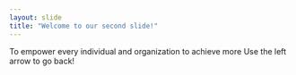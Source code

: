 ```yaml
---
layout: slide
title: "Welcome to our second slide!"
---
```

To empower every individual and organization to achieve more
Use the left arrow to go back!
